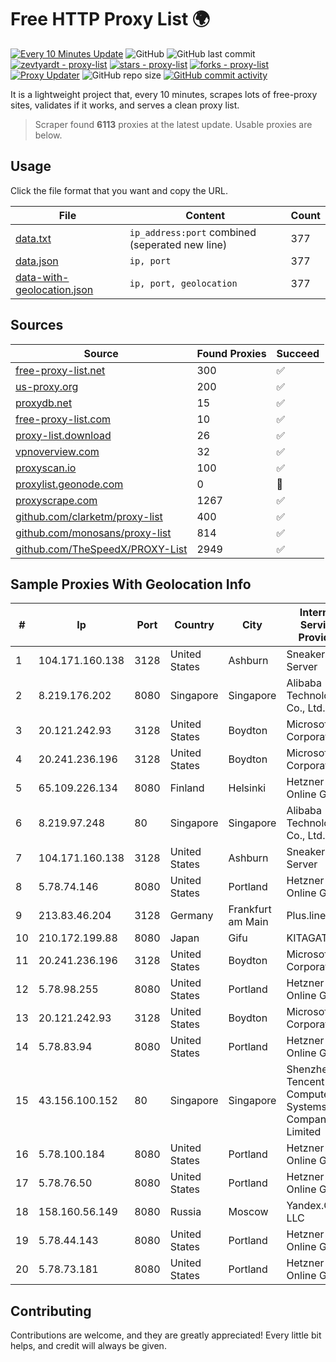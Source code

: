 
# Free HTTP Proxy List 🌍

[![Every 10 Minutes Update](https://github.com/mertguvencli/http-proxy-list/actions/workflows/main.yml/badge.svg?branch=main)](https://github.com/mertguvencli/http-proxy-list/actions/workflows/main.yml)
![GitHub](https://img.shields.io/github/license/mertguvencli/http-proxy-list)
![GitHub last commit](https://img.shields.io/github/last-commit/mertguvencli/http-proxy-list)
[![zevtyardt - proxy-list](https://img.shields.io/static/v1?label=zevtyardt&message=proxy-list&color=blue&logo=github)](https://github.com/zevtyardt/proxy-list "Go to GitHub repo")
[![stars - proxy-list](https://img.shields.io/github/stars/zevtyardt/proxy-list?style=social)](https://github.com/zevtyardt/proxy-list)
[![forks - proxy-list](https://img.shields.io/github/forks/zevtyardt/proxy-list?style=social)](https://github.com/zevtyardt/proxy-list)
[![Proxy Updater](https://github.com/zevtyardt/proxy-list/workflows/Proxy%20Updater/badge.svg)](https://github.com/zevtyardt/proxy-list/actions?query=workflow:"Proxy+Updater")
![GitHub repo size](https://img.shields.io/github/repo-size/zevtyardt/proxy-list)
[![GitHub commit activity](https://img.shields.io/github/commit-activity/m/zevtyardt/proxy-list?logo=commits)](https://github.com/zevtyardt/proxy-list/commits/main)

It is a lightweight project that, every 10 minutes, scrapes lots of free-proxy sites, validates if it works, and serves a clean proxy list.

> Scraper found **6113** proxies at the latest update. Usable proxies are below.

## Usage

Click the file format that you want and copy the URL.

|File|Content|Count|
|----|-------|-----|
|[data.txt](https://raw.githubusercontent.com/mertguvencli/http-proxy-list/main/proxy-list/data.txt)|`ip_address:port` combined (seperated new line)|377|
|[data.json](https://raw.githubusercontent.com/mertguvencli/http-proxy-list/main/proxy-list/data.json)|`ip, port`|377|
|[data-with-geolocation.json](https://raw.githubusercontent.com/mertguvencli/http-proxy-list/main/proxy-list/data-with-geolocation.json)|`ip, port, geolocation`|377|

## Sources

|Source|Found Proxies|Succeed|
|------|-------------|-------|
|[free-proxy-list.net](https://free-proxy-list.net)|300|✅|
|[us-proxy.org](https://www.us-proxy.org)|200|✅|
|[proxydb.net](http://proxydb.net)|15|✅|
|[free-proxy-list.com](https://free-proxy-list.com/?page=&port=&type%5B%5D=http&type%5B%5D=https&up_time=0&search=Search)|10|✅|
|[proxy-list.download](https://www.proxy-list.download/HTTP)|26|✅|
|[vpnoverview.com](https://vpnoverview.com/privacy/anonymous-browsing/free-proxy-servers)|32|✅|
|[proxyscan.io](https://www.proxyscan.io)|100|✅|
|[proxylist.geonode.com](https://proxylist.geonode.com/api/proxy-list?limit=300&page=1&sort_by=lastChecked&sort_type=desc&protocols=http,https)|0|🚫|
|[proxyscrape.com](https://api.proxyscrape.com/v2/?request=displayproxies&protocol=http&timeout=10000&country=all&ssl=all&anonymity=all)|1267|✅|
|[github.com/clarketm/proxy-list](https://raw.githubusercontent.com/clarketm/proxy-list/master/proxy-list-raw.txt)|400|✅|
|[github.com/monosans/proxy-list](https://raw.githubusercontent.com/monosans/proxy-list/main/proxies/http.txt)|814|✅|
|[github.com/TheSpeedX/PROXY-List](https://raw.githubusercontent.com/TheSpeedX/PROXY-List/master/http.txt)|2949|✅|


## Sample Proxies With Geolocation Info

|#|Ip|Port|Country|City|Internet Service Provider|
|-|--|----|-------|----|-------------------------|
|1|104.171.160.138|3128|United States|Ashburn|Sneaker Server|
|2|8.219.176.202|8080|Singapore|Singapore|Alibaba (US) Technology Co., Ltd.|
|3|20.121.242.93|3128|United States|Boydton|Microsoft Corporation|
|4|20.241.236.196|3128|United States|Boydton|Microsoft Corporation|
|5|65.109.226.134|8080|Finland|Helsinki|Hetzner Online GmbH|
|6|8.219.97.248|80|Singapore|Singapore|Alibaba (US) Technology Co., Ltd.|
|7|104.171.160.138|3128|United States|Ashburn|Sneaker Server|
|8|5.78.74.146|8080|United States|Portland|Hetzner Online GmbH|
|9|213.83.46.204|3128|Germany|Frankfurt am Main|Plus.line AG|
|10|210.172.199.88|8080|Japan|Gifu|KITAGATA|
|11|20.241.236.196|3128|United States|Boydton|Microsoft Corporation|
|12|5.78.98.255|8080|United States|Portland|Hetzner Online GmbH|
|13|20.121.242.93|3128|United States|Boydton|Microsoft Corporation|
|14|5.78.83.94|8080|United States|Portland|Hetzner Online GmbH|
|15|43.156.100.152|80|Singapore|Singapore|Shenzhen Tencent Computer Systems Company Limited|
|16|5.78.100.184|8080|United States|Portland|Hetzner Online GmbH|
|17|5.78.76.50|8080|United States|Portland|Hetzner Online GmbH|
|18|158.160.56.149|8080|Russia|Moscow|Yandex.Cloud LLC|
|19|5.78.44.143|8080|United States|Portland|Hetzner Online GmbH|
|20|5.78.73.181|8080|United States|Portland|Hetzner Online GmbH|



## Contributing

Contributions are welcome, and they are greatly appreciated! Every
little bit helps, and credit will always be given.

